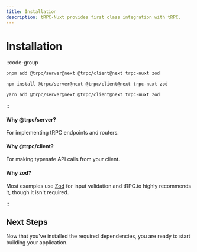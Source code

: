 ```yaml
---
title: Installation
description: tRPC-Nuxt provides first class integration with tRPC.
---
```


# Installation

::code-group

```bash [pnpm]
pnpm add @trpc/server@next @trpc/client@next trpc-nuxt zod
```

```bash [npm]
npm install @trpc/server@next @trpc/client@next trpc-nuxt zod
```

```bash [yarn]
yarn add @trpc/server@next @trpc/client@next trpc-nuxt zod
```

::

#### Why @trpc/server?

For implementing tRPC endpoints and routers.

#### Why @trpc/client?

For making typesafe API calls from your client.

#### Why zod?

Most examples use [Zod](https://github.com/colinhacks/zod) for input validation and tRPC.io highly recommends it, though it isn't required.

::

## Next Steps

Now that you've installed the required dependencies, you are ready to start building your application.
